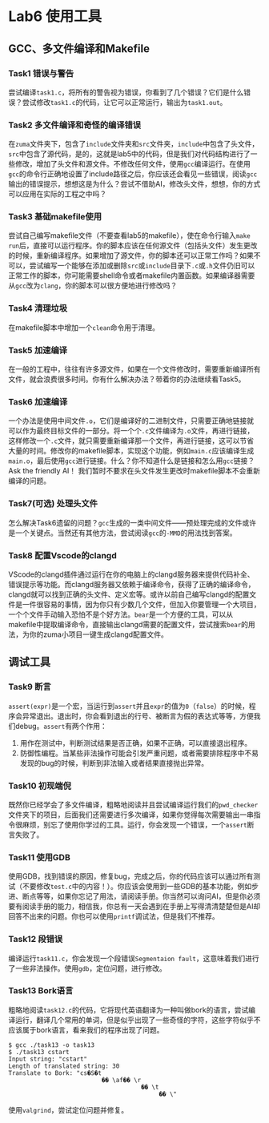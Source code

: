 # Lab6 使用工具 
## GCC、多文件编译和Makefile
### Task1 错误与警告 
尝试编译`task1.c`，将所有的警告视为错误，你看到了几个错误？它们是什么错误？尝试修改`task1.c`的代码，让它可以正常运行，输出为`task1.out`。 

### Task2 多文件编译和奇怪的编译错误 
在`zuma`文件夹下，包含了`include`文件夹和`src`文件夹，`include`中包含了头文件，`src`中包含了源代码，是的，这就是lab5中的代码，但是我们对代码结构进行了一些修改，增加了头文件和源文件。不修改任何文件，使用`gcc`编译运行。在使用`gcc`的命令行正确地设置了include路径之后，你应该还会看见一些错误，阅读`gcc`输出的错误提示，想想这是为什么？尝试不借助AI，修改头文件，想想，你的方式可以应用在实际的工程之中吗？

### Task3 基础makefile使用 
尝试自己编写makefile文件（不要查看lab5的makefile），使在命令行输入`make run`后，直接可以运行程序。你的脚本应该在任何源文件（包括头文件）发生更改的时候，重新编译程序。如果增加了源文件，你的脚本还可以正常工作吗？如果不可以，尝试编写一个能够在添加或删除`src`或`include`目录下`.c`或`.h`文件仍旧可以正常工作的脚本，你可能需要shell命令或者makefile内置函数。如果编译器需要从`gcc`改为`clang`，你的脚本可以很方便地进行修改吗？

### Task4 清理垃圾 
在makefile脚本中增加一个`clean`命令用于清理。

### Task5 加速编译 
在一般的工程中，往往有许多源文件，如果在一个文件修改时，需要重新编译所有文件，就会浪费很多时间。你有什么解决办法？带着你的办法继续看Task5。

### Task6 加速编译 
一个办法是使用中间文件`.o`，它们是编译好的二进制文件，只需要正确地链接就可以作为最终目标文件的一部分。将一个个`.c`文件编译为`.o`文件，再进行链接，这样修改一个`.c`文件，就只需要重新编译那一个文件，再进行链接，这可以节省大量的时间。修改你的makefile脚本，实现这个功能，例如`main.c`应该编译生成`main.o`，最后使用`gcc`进行链接。什么？你不知道什么是链接和怎么用`gcc`链接？Ask the friendly AI！ 我们暂时不要求在头文件发生更改时makefile脚本不会重新编译的问题。

### Task7(可选) 处理头文件 
怎么解决Task6遗留的问题？`gcc`生成的一类中间文件——预处理完成的文件或许是一个关键点。当然还有其他方法，尝试阅读`gcc`的`-MMD`的用法找到答案。

### Task8 配置Vscode的clangd
VScode的clangd插件通过运行在你的电脑上的clangd服务器来提供代码补全、错误提示等功能。而clangd服务器又依赖于编译命令，获得了正确的编译命令，clangd就可以找到正确的头文件、定义宏等。或许以前自己编写clangd的配置文件是一件很容易的事情，因为你只有少数几个文件，但加入你要管理一个大项目，一个个文件手动输入恐怕不是个好方法。`bear`是一个方便的工具，可以从makefile中提取编译命令，直接输出clangd需要的配置文件，尝试搜索`bear`的用法，为你的zuma小项目一键生成clangd配置文件。

## 调试工具

### Task9 断言 
`assert(expr)`是一个宏，当运行到`assert`并且`expr`的值为`0`（`false`）的时候，程序会异常退出。退出时，你会看到退出的行号、被断言为假的表达式等等，方便我们debug。`assert`有两个作用：
1. 用作在测试中，判断测试结果是否正确，如果不正确，可以直接退出程序。
2. 防御性编程。当某些非法操作可能会引发严重问题，或者需要排除程序中不易发现的bug的时候，判断到非法输入或者结果直接抛出异常。

### Task10 初现端倪 
既然你已经学会了多文件编译，粗略地阅读并且尝试编译运行我们的`pwd_checker`文件夹下的项目，后面我们还需要进行多次编译，如果你觉得每次需要输出一串指令很麻烦，别忘了使用你学过的工具。运行，你会发现一个错误，一个`assert`断言失败了。

### Task11 使用GDB
使用GDB，找到错误的原因，修复bug，完成之后，你的代码应该可以通过所有测试（不要修改`test.c`中的内容！）。你应该会使用到一些GDB的基本功能，例如步进、断点等等，如果你忘记了用法，请阅读手册。你当然可以询问AI，但是你必须要有阅读手册的能力，相信我，你总有一天会遇到在手册上写得清清楚楚但是AI却回答不出来的问题。你也可以使用`printf`调试法，但是我们不推荐。

### Task12 段错误 
编译运行`task11.c`，你会发现一个段错误`Segmentaion fault`，这意味着我们进行了一些非法操作。使用`gdb`，定位问题，进行修改。

### Task13 Bork语言
粗略地阅读`task12.c`的代码，它将现代英语翻译为一种叫做bork的语言，尝试编译运行，翻译几个常用的单词，但是似乎出现了一些奇怪的字符，这些字符似乎不应该属于bork语言，看来我们的程序出现了问题。
```shell
$ gcc ./task13 -o task13
$ ./task13 cstart
Input string: "cstart"
Length of translated string: 30
Translate to Bork: "cs�S�t
                          �� \af�� \r
                                     �� \t
                                          �� \"
```
使用`valgrind`，尝试定位问题并修复。
